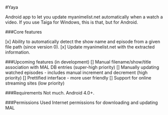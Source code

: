 #Yaya


Android app to let you update myanimelist.net automatically when a watch a video. If you use Taiga for Windows, this is that, but for Android.

###Core features

[x] Ability to automatically detect the show name and episode from a given file path (since version 0).
[x] Update myanimelist.net with the extracted information.

###Upcoming features (in development)
[] Manual filename/show/title association with MAL DB entries (super-high priority)
[] Manually updating watched episodes - includes manual increment and decrement (high priority)
[] Prettified interface - more user friendly
[] Support for online streaming sites (low priority)

###Requirements
Not much. Android 4.0+.

###Permissions Used
Internet permissions for downloading and updating MAL
